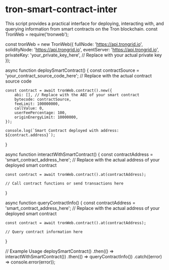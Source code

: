 # tron-smart-contract-inter    
This script provides a practical interface for deploying, interacting with, and querying information from smart contracts on the Tron blockchain.
const TronWeb = require('tronweb');

const tronWeb = new TronWeb({
    fullNode: 'https://api.trongrid.io',
    solidityNode: 'https://api.trongrid.io',
    eventServer: 'https://api.trongrid.io',
    privateKey: 'your_private_key_here', // Replace with your actual private key
});

async function deploySmartContract() {
    const contractSource = 'your_contract_source_code_here'; // Replace with the actual contract source code

    const contract = await tronWeb.contract().new({
        abi: [], // Replace with the ABI of your smart contract
        bytecode: contractSource,
        feeLimit: 100000000,
        callValue: 0,
        userFeePercentage: 100,
        originEnergyLimit: 10000000,
    });

    console.log(`Smart Contract deployed with address: ${contract.address}`);
}

async function interactWithSmartContract() {
    const contractAddress = 'smart_contract_address_here'; // Replace with the actual address of your deployed smart contract

    const contract = await tronWeb.contract().at(contractAddress);

    // Call contract functions or send transactions here
}

async function queryContractInfo() {
    const contractAddress = 'smart_contract_address_here'; // Replace with the actual address of your deployed smart contract

    const contract = await tronWeb.contract().at(contractAddress);

    // Query contract information here
}

// Example Usage
deploySmartContract()
    .then(() => interactWithSmartContract())
    .then(() => queryContractInfo())
    .catch((error) => console.error(error));

